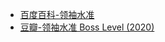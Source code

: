 - [百度百科-领袖水准](https://baike.baidu.com/item/%E9%A2%86%E8%A2%96%E6%B0%B4%E5%87%86/55216828)
- [豆瓣-领袖水准 Boss Level (2020)](https://movie.douban.com/subject/27200012/)
